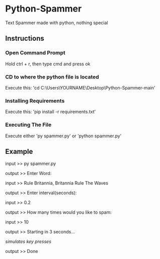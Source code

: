 # Python-Spammer

Text Spammer made with python, nothing special

## Instructions

### Open Command Prompt

Hold ctrl + r, then type cmd and press ok

### CD to where the python file is located

Execute this: 'cd C:\Users\YOURNAME\Desktop\Python-Spammer-main'

### Installing Requirements

Execute this: 'pip install -r requirements.txt'

### Executing The File

Execute either
'py spammer.py'
or
'python spammer.py'

## Example

input >> py spammer.py

output >> Enter Word: 

input >> Rule Britannia, Britannia Rule The Waves

output >> Enter interval(seconds):

input >> 0.2

output >> How many times would you like to spam:

input >> 10

output >> Starting in 3 seconds...

*simulates key presses*

output >> Done
